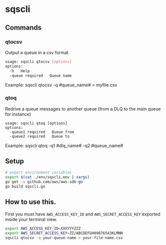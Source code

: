 # sqscli

## Commands

### qtocsv
Output a queue in a csv format

```bash
usage: sqscli qtocsv [options]
options:
  -h   Help
  -queue required   Queue name
```

Example: sqscli qtocsv -q #queue_name# > myfile.csv

### qtoq
Redrive a queue messages to another queue (from a DLQ to the main queue for instance)

```
usage: sqscli qtoq [options]
options:
  -queue1 required   Queue from
  -queue2 required   Queue to
```

Example: sqscli qtoq -q1 #dlq_name# -q2 #queue_name#

## Setup

```bash
# export environment variables
export $(cat ./env/sqscli.env | xargs)
go get -u github.com/aws/aws-sdk-go
go build sqscli.go
```

## How to use this.
First you must have `AWS_ACCESS_KEY_ID` and `AWS_SECRET_ACCESS_KEY` exported inside your terminal view.

```bash
export AWS_ACCESS_KEY_ID=XXXYYYZZZ
export AWS_SECRET_ACCESS_KEY=ZZ/ABCDEFGH09876543KLMNN
sqscli qtocsv -q your-queue-name > your-file-name.csv
```
